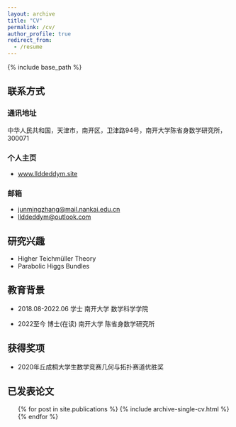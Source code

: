 ```yaml
---
layout: archive
title: "CV"
permalink: /cv/
author_profile: true
redirect_from:
  - /resume
---
```


{% include base_path %}

## 联系方式

### 通讯地址

中华人民共和国，天津市，南开区，卫津路94号，南开大学陈省身数学研究所，300071

### 个人主页

- www.llddeddym.site

### 邮箱

- junmingzhang@mail.nankai.edu.cn
- llddeddym@outlook.com



## 研究兴趣

- Higher Teichmüller Theory
- Parabolic Higgs Bundles



## 教育背景

- 2018.08-2022.06 学士 南开大学 数学科学学院

* 2022至今   博士(在读) 南开大学 陈省身数学研究所



## 获得奖项

- 2020年丘成桐大学生数学竞赛几何与拓扑赛道优胜奖



## 已发表论文

  <ul>{% for post in site.publications %}
    {% include archive-single-cv.html %}
  {% endfor %}</ul>

